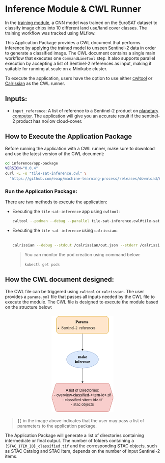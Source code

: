# Inference Module & CWL Runner

In the [training module](training-container.md), a CNN model was trained on the EuroSAT dataset to classify image chips into 10 different land use/land cover classes. The training workflow was tracked using MLflow.

This Application Package provides a CWL document that performs inference by applying the trained model to unseen Sentinel-2 data in order to generate a classified image. The CWL document contains a single main workflow that executes one `CommandLineTool` step. It also supports parallel execution by accepting a list of Sentinel-2 references as input, making it suitable for running at scale on a Minikube cluster.

To execute the application, users have the option to use either [cwltool](https://github.com/common-workflow-language/cwltool) or [Calrissian](https://github.com/Duke-GCB/calrissian) as the CWL runner.

## Inputs:
- `input_reference`: A list of reference to a Sentinel-2 product on [planetary computer](https://planetarycomputer.microsoft.com/api/stac/v1/collections). The application will give you an accurate result if the sentinel-2 product has no/low cloud-cover.

## How to Execute the Application Package

Before running the application with a CWL runner, make sure to download and use the latest version of the CWL document:

```bash
cd inference/app-package
VERSION="0.0.4"
curl -L -o "tile-sat-inference.cwl" \
  "https://github.com/eoap/machine-learning-process/releases/download/${VERSION}/tile-sat-inference.${VERSION}.cwl"
```

### **Run the Application Package**:
There are two methods to execute the application:

- Executing the `tile-sat-inference` app using `cwltool`:

    ```bash
    cwltool --podman --debug --parallel tile-sat-inference.cwl#tile-sat-inference params.yml
    ```

- Executing the `tile-sat-inference` using `calrissian`:

    ```bash
    
    calrissian --debug --stdout /calrissian/out.json --stderr /calrissian/stderr.log --usage-report /calrissian/report.json --max-ram 10G --max-cores 2 --parallel --tmp-outdir-prefix /calrissian/tmp/ --outdir /calrissian/results/ --tool-logs-basepath /calrissian/logs tile-sat-inference.cwl#tile-sat-inference params.yml
    ```
  > You can monitor the pod creation using command below:
  >
  >   `kubectl get pods` 

## How the CWL document designed:
The CWL file can be triggered using `cwltool` or `calrissian`. The user provides a `params.yml` file that passes all inputs needed by the CWL file to execute the module. The CWL file is designed to execute the module based on the structure below:

<p align="center"><img src="./imgs/inference.png" alt="Picture" width="40%" height="10%" style="display: block; margin: 20px auto;"/></p>

> **`[]`** in the image above indicates that the user may pass a list of parameters to the application package.

The Application Package will generate a list of directories containing intermediate or final output. The number of folders containing a `{STAC_ITEM_ID}_classified.tif` and the corresponding STAC objects, such as STAC Catalog and STAC Item, depends on the number of input Sentinel-2 items.


